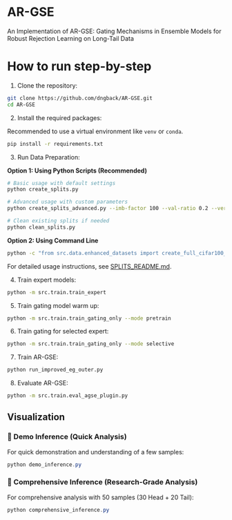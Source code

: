 # AR-GSE

An Implementation of AR-GSE: Gating Mechanisms in Ensemble Models  for Robust Rejection Learning on  Long-Tail Data


# How to run step-by-step

1. Clone the repository:

```bash
git clone https://github.com/dngback/AR-GSE.git
cd AR-GSE
```

2. Install the required packages:

Recommended to use a virtual environment like `venv` or `conda`. 

```bash
pip install -r requirements.txt
```

3. Run Data Preparation:

**Option 1: Using Python Scripts (Recommended)**
```bash
# Basic usage with default settings
python create_splits.py

# Advanced usage with custom parameters
python create_splits_advanced.py --imb-factor 100 --val-ratio 0.2 --verbose

# Clean existing splits if needed
python clean_splits.py
```

**Option 2: Using Command Line**
```bash
python -c "from src.data.enhanced_datasets import create_full_cifar100_lt_splits; create_full_cifar100_lt_splits()"
```

For detailed usage instructions, see [SPLITS_README.md](SPLITS_README.md).

4. Train expert models:

```bash
python -m src.train.train_expert
```

5. Train gating model warm up:

```bash
python -m src.train.train_gating_only --mode pretrain
```

6. Train gating for selected expert:

```bash
python -m src.train.train_gating_only --mode selective
```

7. Train AR-GSE:

```bash
python run_improved_eg_outer.py
```

8. Evaluate AR-GSE:

```bash
python -m src.train.eval_agse_plugin.py
```

## Visualization

### 🎯 Demo Inference (Quick Analysis)
For quick demonstration and understanding of a few samples:

```powershell
python demo_inference.py
```

### 🚀 Comprehensive Inference (Research-Grade Analysis)
For comprehensive analysis with 50 samples (30 Head + 20 Tail):

```powershell
python comprehensive_inference.py
```